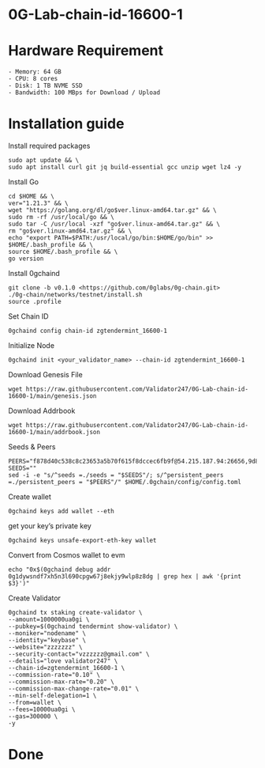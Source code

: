 # 0G-Lab-chain-id-16600-1

# Hardware Requirement

    - Memory: 64 GB
    - CPU: 8 cores
    - Disk: 1 TB NVME SSD
    - Bandwidth: 100 MBps for Download / Upload

# Installation guide

Install required packages

    sudo apt update && \
    sudo apt install curl git jq build-essential gcc unzip wget lz4 -y

Install Go

    cd $HOME && \
    ver="1.21.3" && \
    wget "https://golang.org/dl/go$ver.linux-amd64.tar.gz" && \
    sudo rm -rf /usr/local/go && \
    sudo tar -C /usr/local -xzf "go$ver.linux-amd64.tar.gz" && \
    rm "go$ver.linux-amd64.tar.gz" && \
    echo "export PATH=$PATH:/usr/local/go/bin:$HOME/go/bin" >> $HOME/.bash_profile && \
    source $HOME/.bash_profile && \
    go version

Install 0gchaind

    git clone -b v0.1.0 <https://github.com/0glabs/0g-chain.git>
    ./0g-chain/networks/testnet/install.sh
    source .profile

Set Chain ID

    0gchaind config chain-id zgtendermint_16600-1

Initialize Node

    0gchaind init <your_validator_name> --chain-id zgtendermint_16600-1

Download Genesis File

    wget https://raw.githubusercontent.com/Validator247/0G-Lab-chain-id-16600-1/main/genesis.json

Download Addrbook

    wget https://raw.githubusercontent.com/Validator247/0G-Lab-chain-id-16600-1/main/addrbook.json

Seeds & Peers

    PEERS="f878d40c538c8c23653a5b70f615f8dccec6fb9f@54.215.187.94:26656,9d88e34a436ec1b50155175bc6eba89e7a1f0e9a@213.199.61.18:26656"
    SEEDS=""
    sed -i -e "s/^seeds =./seeds = "$SEEDS"/; s/^persistent_peers =./persistent_peers = "$PEERS"/" $HOME/.0gchain/config/config.toml

Create wallet

    0gchaind keys add wallet --eth

get your key’s private key

    0gchaind keys unsafe-export-eth-key wallet

Convert from Cosmos wallet to evm

    echo "0x$(0gchaind debug addr 0g1dywsndf7xh5n3l690cpgw67j8ekjy9wlp8z8dg | grep hex | awk '{print $3}')"    

Create Validator

    0gchaind tx staking create-validator \
    --amount=1000000ua0gi \
    --pubkey=$(0gchaind tendermint show-validator) \
    --moniker="nodename" \
    --identity="keybase" \
    --website="zzzzzzz" \
    --security-contact="vzzzzzz@gmail.com" \
    --details="love validator247" \
    --chain-id=zgtendermint_16600-1 \
    --commission-rate="0.10" \
    --commission-max-rate="0.20" \
    --commission-max-change-rate="0.01" \
    --min-self-delegation=1 \
    --from=wallet \
    --fees=10000ua0gi \
    --gas=300000 \
    -y

# Done         


